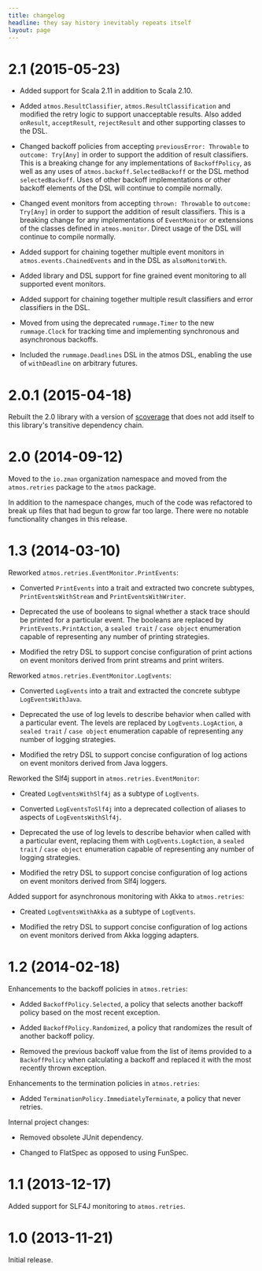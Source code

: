 ```yaml
---
title: changelog
headline: they say history inevitably repeats itself
layout: page
---
```

# 2.1 (2015-05-23)

 - Added support for Scala 2.11 in addition to Scala 2.10.
 
 - Added `atmos.ResultClassifier`, `atmos.ResultClassification` and modified the retry logic to support unacceptable
   results. Also added `onResult`, `acceptResult`, `rejectResult` and other supporting classes to the DSL.
 
 - Changed backoff policies from accepting `previousError: Throwable` to `outcome: Try[Any]` in order to support the
   addition of result classifiers. This is a breaking change for any implementations of `BackoffPolicy`, as well as any
   uses of `atmos.backoff.SelectedBackoff` or the DSL method `selectedBackoff`. Uses of other backoff implementations
   or other backoff elements of the DSL will continue to compile normally.
 
 - Changed event monitors from accepting `thrown: Throwable` to `outcome: Try[Any]` in order to support the addition of
   result classifiers. This is a breaking change for any implementations of `EventMonitor` or extensions of the
   classes defined in `atmos.monitor`. Direct usage of the DSL will continue to compile normally.
   
 - Added support for chaining together multiple event monitors in `atmos.events.ChainedEvents` and in the DSL as
   `alsoMonitorWith`.
   
 - Added library and DSL support for fine grained event monitoring to all supported event monitors.
   
 - Added support for chaining together multiple result classifiers and error classifiers in the DSL.
   
 - Moved from using the deprecated `rummage.Timer` to the new `rummage.Clock` for tracking time and implementing synchronous and asynchronous backoffs.
   
 - Included the `rummage.Deadlines` DSL in the atmos DSL, enabling the use of `withDeadline` on arbitrary futures.

# 2.0.1 (2015-04-18)

Rebuilt the 2.0 library with a version of [scoverage](https://github.com/scoverage/sbt-scoverage) that does not add itself to this library's transitive dependency chain.

# 2.0 (2014-09-12)

Moved to the `io.zman` organization namespace and moved from the `atmos.retries` package to the `atmos` package.

In addition to the namespace changes, much of the code was refactored to break up files that had begun to grow far too
large. There were no notable functionality changes in this release.

# 1.3 (2014-03-10)

Reworked `atmos.retries.EventMonitor.PrintEvents`:

 - Converted `PrintEvents` into a trait and extracted two concrete subtypes, `PrintEventsWithStream` and
   `PrintEventsWithWriter`.
 
 - Deprecated the use of booleans to signal whether a stack trace should be printed for a particular event. The
   booleans are replaced by `PrintEvents.PrintAction`, a `sealed trait` / `case object` enumeration capable of
   representing any number of printing strategies.
 
 - Modified the retry DSL to support concise configuration of print actions on event monitors derived from print
   streams and print writers.
 
Reworked `atmos.retries.EventMonitor.LogEvents`:

 - Converted `LogEvents` into a trait and extracted the concrete subtype `LogEventsWithJava`.
 
 - Deprecated the use of log levels to describe behavior when called with a particular event. The levels are replaced
   by `LogEvents.LogAction`, a `sealed trait` / `case object` enumeration capable of representing any number of logging
   strategies.

 - Modified the retry DSL to support concise configuration of log actions on event monitors derived from Java loggers.

Reworked the Slf4j support in `atmos.retries.EventMonitor`:

 - Created `LogEventsWithSlf4j` as a subtype of `LogEvents`.

 - Converted `LogEventsToSlf4j` into a deprecated collection of aliases to aspects of `LogEventsWithSlf4j`.

 - Deprecated the use of log levels to describe behavior when called with a particular event, replacing them with
  `LogEvents.LogAction`, a `sealed trait` / `case object` enumeration capable of representing any number of logging
   strategies.

 - Modified the retry DSL to support concise configuration of log actions on event monitors derived from Slf4j loggers.
 
Added support for asynchronous monitoring with Akka to `atmos.retries`:

 - Created `LogEventsWithAkka` as a subtype of `LogEvents`.

 - Modified the retry DSL to support concise configuration of log actions on event monitors derived from Akka logging
   adapters.

# 1.2 (2014-02-18)

Enhancements to the backoff policies in `atmos.retries`:

 - Added `BackoffPolicy.Selected`, a policy that selects another backoff policy based on the most recent exception.
 
 - Added `BackoffPolicy.Randomized`, a policy that randomizes the result of another backoff policy.

 - Removed the previous backoff value from the list of items provided to a `BackoffPolicy` when calculating a backoff
   and replaced it with the most recently thrown exception.
 
Enhancements to the termination policies in `atmos.retries`:

 - Added `TerminationPolicy.ImmediatelyTerminate`, a policy that never retries.

Internal project changes:

  - Removed obsolete JUnit dependency.

  - Changed to FlatSpec as opposed to using FunSpec.

# 1.1 (2013-12-17)

Added support for SLF4J monitoring to `atmos.retries`.

# 1.0 (2013-11-21)

Initial release.